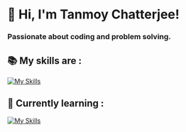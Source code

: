 # 👋 Hi, I'm Tanmoy Chatterjee!

### Passionate about coding and problem solving.
<!--
**iamTANMOY7/iamTANMOY7** is a ✨ _special_ ✨ repository because its `README.md` (this file) appears on your GitHub profile.

Here are some ideas to get you started:

- 🔭 I’m currently working on ...
- 🌱 I’m currently learning ...
- 👯 I’m looking to collaborate on ...
- 🤔 I’m looking for help with ...
- 💬 Ask me about ...
- 📫 How to reach me: ...
- 😄 Pronouns: ...
- ⚡ Fun fact: ...
-->
## 📚 My skills are :
[![My Skills](https://skillicons.dev/icons?i=python,django,mysql,sqlite,tensorflow,postgresql,html,css,cpp,java,linux,vscode,github)](https://skillicons.dev)

## 🌱 Currently learning :
[![My Skills](https://skillicons.dev/icons?i=mongodb,nodejs,npm)](https://skillicons.dev)
